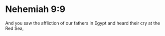 # Nehemiah 9:9

And you saw the affliction of our fathers in Egypt and heard their cry at the Red Sea,
